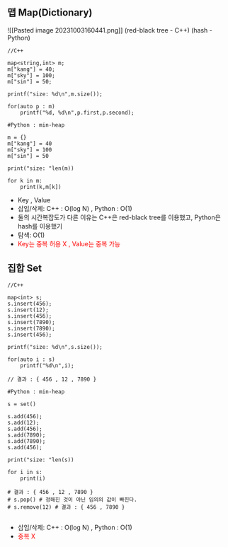 
## 맵 Map(Dictionary)

![[Pasted image 20231003160441.png]]
(red-black tree - C++)                   (hash - Python)

```
//C++ 

map<string,int> m;
m["kang"] = 40;
m["sky"] = 100;
m["sin"] = 50;

printf("size: %d\n",m.size());

for(auto p : m)
	printf("%d, %d\n",p.first,p.second);
```

```
#Python : min-heap

m = {}
m["kang"] = 40
m["sky"] = 100
m["sin"] = 50

print("size: "len(m))

for k in m:
	print(k,m[k])

```

- Key , Value
- 삽입/삭제:   C++ : O(log N) , Python : O(1)
- 둘의 시간복잡도가 다른 이유는 C++은 red-black tree를 이용했고, Python은 hash를 이용했기 
- 탐색: O(1)
- <span style="color:red">Key는 중복 허용 X , Value는 중복 가능</span>


## 집합 Set

```
//C++ 

map<int> s;
s.insert(456);
s.insert(12);
s.insert(456);
s.insert(7890);
s.insert(7890);
s.insert(456);

printf("size: %d\n",s.size());

for(auto i : s)
	printf("%d\n",i);

// 결과 : { 456 , 12 , 7890 }
```

```
#Python : min-heap

s = set()

s.add(456);
s.add(12);
s.add(456);
s.add(7890);
s.add(7890);
s.add(456);

print("size: "len(s))

for i in s:
	print(i)

# 결과 : { 456 , 12 , 7890 }
# s.pop() # 정해진 것이 아닌 임의의 값이 빠진다. 
# s.remove(12) # 결과 : { 456 , 7890 }


```

- 삽입/삭제:   C++ : O(log N) , Python : O(1)
- <span style="color:red"> 중복  X </span>
